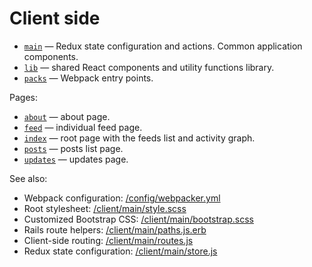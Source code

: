 # Client side

- [`main`](./main) — Redux state configuration and actions. Common application components.
- [`lib`](./lib) — shared React components and utility functions library.
- [`packs`](./packs) — Webpack entry points.

Pages:

- [`about`](./about) — about page.
- [`feed`](./feed) — individual feed page.
- [`index`](./index) — root page with the feeds list and activity graph.
- [`posts`](./posts) — posts list page.
- [`updates`](./updates) — updates page.

See also:

- Webpack configuration: [/config/webpacker.yml](../config/webpacker.yml)
- Root stylesheet: [/client/main/style.scss](./main/style.scss)
- Customized Bootstrap CSS: [/client/main/bootstrap.scss](./main/bootstrap.scss)
- Rails route helpers: [/client/main/paths.js.erb](./main/paths.js.erb)
- Client-side routing: [/client/main/routes.js](./main/routes.js)
- Redux state configuration: [/client/main/store.js](./main/store.js)
